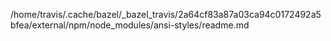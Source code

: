 /home/travis/.cache/bazel/_bazel_travis/2a64cf83a87a03ca94c0172492a5bfea/external/npm/node_modules/ansi-styles/readme.md